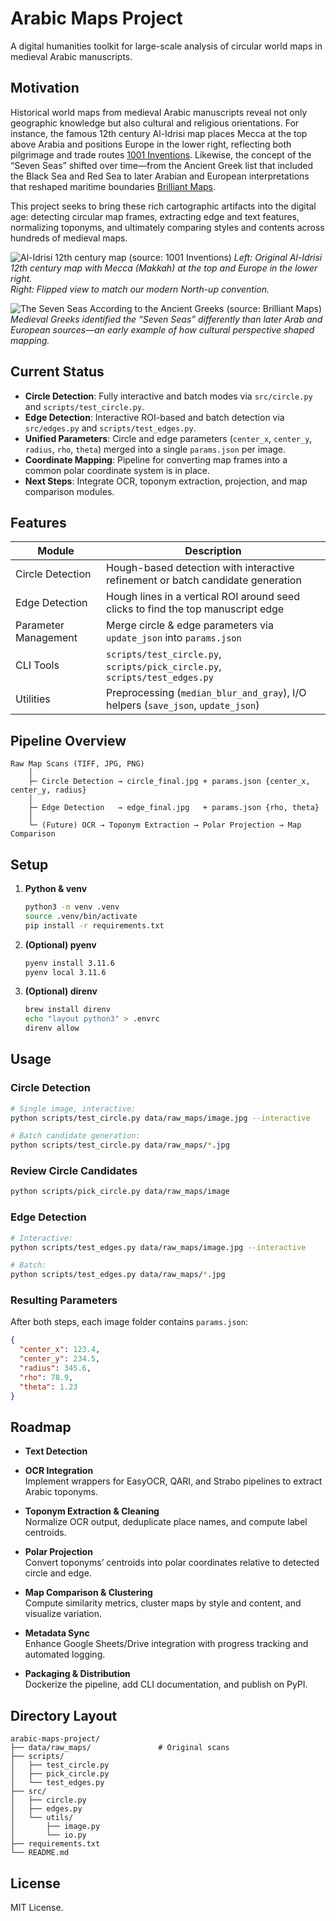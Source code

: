 # Arabic Maps Project

A digital humanities toolkit for large-scale analysis of circular world maps in medieval Arabic manuscripts.

## Motivation

Historical world maps from medieval Arabic manuscripts reveal not only geographic knowledge but also cultural and religious orientations. For instance, the famous 12th century Al-Idrisi map places Mecca at the top above Arabia and positions Europe in the lower right, reflecting both pilgrimage and trade routes [1001 Inventions](https://www.1001inventions.com/maps/). Likewise, the concept of the “Seven Seas” shifted over time—from the Ancient Greek list that included the Black Sea and Red Sea to later Arabian and European interpretations that reshaped maritime boundaries [Brilliant Maps](https://brilliantmaps.com/the-7-seas/).  

This project seeks to bring these rich cartographic artifacts into the digital age: detecting circular map frames, extracting edge and text features, normalizing toponyms, and ultimately comparing styles and contents across hundreds of medieval maps.


![Al-Idrisi 12th century map (source: 1001 Inventions)](https://www.1001inventions.com/wp-content/uploads/2018/05/MusCivMaps-01.jpg)
*Left: Original Al-Idrisi 12th century map with Mecca (Makkah) at the top and Europe in the lower right.  
Right: Flipped view to match our modern North-up convention.*  

![The Seven Seas According to the Ancient Greeks (source: Brilliant Maps)](https://brilliantmaps.com/wp-content/uploads/7-seas-greek.webp)
*Medieval Greeks identified the “Seven Seas” differently than later Arab and European sources—an early example of how cultural perspective shaped mapping.*  


## Current Status

- **Circle Detection**: Fully interactive and batch modes via `src/circle.py` and `scripts/test_circle.py`.
- **Edge Detection**: Interactive ROI-based and batch detection via `src/edges.py` and `scripts/test_edges.py`.
- **Unified Parameters**: Circle and edge parameters (`center_x`, `center_y`, `radius`, `rho`, `theta`) merged into a single `params.json` per image.
- **Coordinate Mapping**: Pipeline for converting map frames into a common polar coordinate system is in place.
- **Next Steps**: Integrate OCR, toponym extraction, projection, and map comparison modules.

## Features

| Module              | Description                                                                 |
|---------------------|-----------------------------------------------------------------------------|
| Circle Detection    | Hough-based detection with interactive refinement or batch candidate generation |
| Edge Detection      | Hough lines in a vertical ROI around seed clicks to find the top manuscript edge |
| Parameter Management| Merge circle & edge parameters via `update_json` into `params.json`          |
| CLI Tools           | `scripts/test_circle.py`, `scripts/pick_circle.py`, `scripts/test_edges.py` |
| Utilities           | Preprocessing (`median_blur_and_gray`), I/O helpers (`save_json`, `update_json`) |

## Pipeline Overview

```
Raw Map Scans (TIFF, JPG, PNG)
    │
    ├─ Circle Detection → circle_final.jpg + params.json {center_x, center_y, radius}
    │
    ├─ Edge Detection   → edge_final.jpg   + params.json {rho, theta}
    │
    └─ (Future) OCR → Toponym Extraction → Polar Projection → Map Comparison
```

## Setup

1. **Python & venv**  
   ```bash
   python3 -m venv .venv
   source .venv/bin/activate
   pip install -r requirements.txt
   ```

2. **(Optional) pyenv**  
   ```bash
   pyenv install 3.11.6
   pyenv local 3.11.6
   ```

3. **(Optional) direnv**  
   ```bash
   brew install direnv
   echo "layout python3" > .envrc
   direnv allow
   ```

## Usage

### Circle Detection

```bash
# Single image, interactive:
python scripts/test_circle.py data/raw_maps/image.jpg --interactive

# Batch candidate generation:
python scripts/test_circle.py data/raw_maps/*.jpg
```

### Review Circle Candidates

```bash
python scripts/pick_circle.py data/raw_maps/image
```

### Edge Detection

```bash
# Interactive:
python scripts/test_edges.py data/raw_maps/image.jpg --interactive

# Batch:
python scripts/test_edges.py data/raw_maps/*.jpg
```

### Resulting Parameters

After both steps, each image folder contains `params.json`:

```json
{
  "center_x": 123.4,
  "center_y": 234.5,
  "radius": 345.6,
  "rho": 78.9,
  "theta": 1.23
}
```

## Roadmap

- **Text Detection**
  
- **OCR Integration**  
  Implement wrappers for EasyOCR, QARI, and Strabo pipelines to extract Arabic toponyms.
- **Toponym Extraction & Cleaning**  
  Normalize OCR output, deduplicate place names, and compute label centroids.
- **Polar Projection**  
  Convert toponyms’ centroids into polar coordinates relative to detected circle and edge.
- **Map Comparison & Clustering**  
  Compute similarity metrics, cluster maps by style and content, and visualize variation.
- **Metadata Sync**  
  Enhance Google Sheets/Drive integration with progress tracking and automated logging.
- **Packaging & Distribution**  
  Dockerize the pipeline, add CLI documentation, and publish on PyPI.


## Directory Layout

```
arabic-maps-project/
├── data/raw_maps/               # Original scans
├── scripts/
│   ├── test_circle.py
│   ├── pick_circle.py
│   └── test_edges.py
├── src/
│   ├── circle.py
│   ├── edges.py
│   └── utils/
│       ├── image.py
│       └── io.py
├── requirements.txt
└── README.md
```

## License

MIT License.

